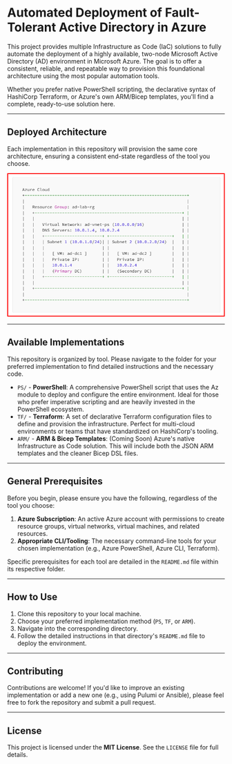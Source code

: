 # Automated Deployment of Fault-Tolerant Active Directory in Azure

This project provides multiple Infrastructure as Code (IaC) solutions to fully automate the deployment of a highly available, two-node Microsoft Active Directory (AD) environment in Microsoft Azure. The goal is to offer a consistent, reliable, and repeatable way to provision this foundational architecture using the most popular automation tools.

Whether you prefer native PowerShell scripting, the declarative syntax of HashiCorp Terraform, or Azure's own ARM/Bicep templates, you'll find a complete, ready-to-use solution here.

---

## Deployed Architecture

Each implementation in this repository will provision the same core architecture, ensuring a consistent end-state regardless of the tool you choose.

![Architecture](architecture.png)

---

## Available Implementations

This repository is organized by tool. Please navigate to the folder for your preferred implementation to find detailed instructions and the necessary code.

* `PS/` - **PowerShell**: A comprehensive PowerShell script that uses the Az module to deploy and configure the entire environment. Ideal for those who prefer imperative scripting and are heavily invested in the PowerShell ecosystem.
* `TF/` - **Terraform**: A set of declarative Terraform configuration files to define and provision the infrastructure. Perfect for multi-cloud environments or teams that have standardized on HashiCorp's tooling.
* `ARM/` - **ARM & Bicep Templates**: (Coming Soon) Azure's native Infrastructure as Code solution. This will include both the JSON ARM templates and the cleaner Bicep DSL files.

---

## General Prerequisites

Before you begin, please ensure you have the following, regardless of the tool you choose:

1.  **Azure Subscription**: An active Azure account with permissions to create resource groups, virtual networks, virtual machines, and related resources.
2.  **Appropriate CLI/Tooling**: The necessary command-line tools for your chosen implementation (e.g., Azure PowerShell, Azure CLI, Terraform).

Specific prerequisites for each tool are detailed in the `README.md` file within its respective folder.

---

## How to Use

1.  Clone this repository to your local machine.
2.  Choose your preferred implementation method (`PS`, `TF`, or `ARM`).
3.  Navigate into the corresponding directory.
4.  Follow the detailed instructions in that directory's `README.md` file to deploy the environment.

---

## Contributing

Contributions are welcome! If you'd like to improve an existing implementation or add a new one (e.g., using Pulumi or Ansible), please feel free to fork the repository and submit a pull request.

---

## License

This project is licensed under the **MIT License**. See the `LICENSE` file for full details.
